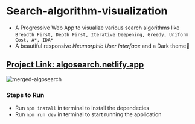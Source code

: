 # Search-algorithm-visualization
<p>
  
- A Progressive Web App to visualize various search algorithms like `Breadth First, Depth First, Iterative Deepening, Greedy, Uniform Cost, A*, IDA*` 
- A beautiful responsive *Neumorphic User Interface* and a Dark theme:tada:</p>
<h2><a href="https://algosearch.netlify.app/">Project Link: algosearch.netlify.app</a>
</h2>

![merged-algosearch](https://user-images.githubusercontent.com/22273562/152834443-86b8d9c3-55c2-40cd-b3a4-443ca0bfe2e0.gif)


<h3>Steps to Run</h3>

- Run `npm install` in terminal to install the dependecies
- Run `npm run dev` in terminal to start running the application

